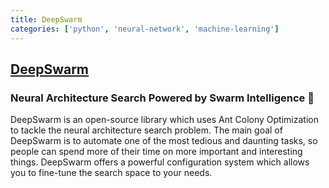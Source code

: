```yaml
---
title: DeepSwarm
categories: ['python', 'neural-network', 'machine-learning']
---
```

## [DeepSwarm](https://github.com/Pattio/DeepSwarm)

### Neural Architecture Search Powered by Swarm Intelligence 🐜


DeepSwarm is an open-source library which uses Ant Colony Optimization to tackle the neural architecture search problem. The main goal of DeepSwarm is to automate one of the most tedious and daunting tasks, so people can spend more of their time on more important and interesting things. DeepSwarm offers a powerful configuration system which allows you to fine-tune the search space to your needs.
